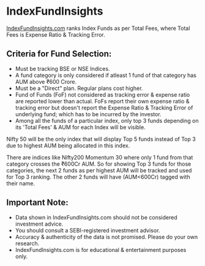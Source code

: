 # IndexFundInsights
[IndexFundInsights.com](https://indexfundinsights.com/) ranks Index Funds as per Total Fees, where Total Fees is Expense Ratio &amp; Tracking Error.
## Criteria for Fund Selection:
- Must be tracking BSE or NSE Indices.
- A fund category is only considered if atleast 1 fund of that category has AUM above ₹600 Crore.
- Must be a "Direct" plan. Regular plans cost higher.
- Fund of Funds (FoF) not considered as tracking error & expense ratio are reported lower than actual. FoFs report their own expense ratio & tracking error but doesn't report the Expense Ratio & Tracking Error of underlying fund; which has to be incurred by the investor.
- Among all the funds of a particular index, only top 3 funds depending on its 'Total Fees' & AUM for each Index will be visible.

Nifty 50 will be the only index that will display Top 5 funds instead of Top 3 due to highest AUM being allocated in this index.

There are indices like Nifty200 Momentum 30 where only 1 fund from that category crosses the ₹600Cr AUM. So for showing Top 3 funds for those categories, the next 2 funds as per highest AUM will be tracked and used for Top 3 ranking. The other 2 funds will have (AUM<600Cr) tagged with their name.
## Important Note:
- Data shown in IndexFundInsights.com should not be considered investment advice.
- You should consult a SEBI-registered investment advisor.
- Accuracy & authenticity of the data is not promised. Please do your own research.
- IndexFundInsights.com is for educational & entertainment purposes only.
